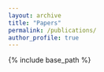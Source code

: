 ```yaml
---
layout: archive
title: "Papers"
permalink: /publications/
author_profile: true
---
```


{% include base_path %}

